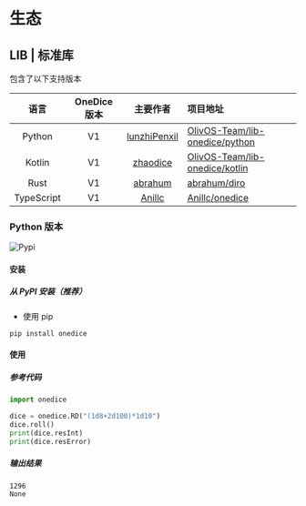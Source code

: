 # 生态

## LIB | 标准库
包含了以下支持版本

语言 | OneDice 版本 | 主要作者 | 项目地址
:-: | :-: | :-: | :--
Python | V1 | [lunzhiPenxil](https://github.com/lunzhiPenxil) | [OlivOS-Team/lib-onedice/python](https://github.com/OlivOS-Team/lib-onedice/tree/main/python)
Kotlin | V1 | [zhaodice](https://github.com/zhaodice) | [OlivOS-Team/lib-onedice/kotlin](https://github.com/OlivOS-Team/lib-onedice/tree/main/kotlin)
Rust | V1 | [abrahum](https://github.com/abrahum) | [abrahum/diro](https://github.com/abrahum/diro)
TypeScript | V1 | [Anillc](https://github.com/Anillc) | [Anillc/onedice](https://github.com/Anillc/onedice)

### Python 版本
![Pypi](https://img.shields.io/pypi/v/onedice.svg)

#### 安装

##### 从 PyPI 安装（推荐）

- 使用 pip

```
pip install onedice
```

#### 使用
##### 参考代码
```python
import onedice

dice = onedice.RD("(1d8+2d100)*1d10")
dice.roll()
print(dice.resInt)
print(dice.resError)
```

##### 输出结果
```
1296
None
```
